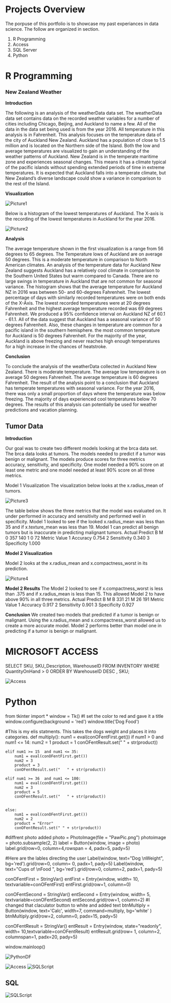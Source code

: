 # Projects Overview
The porpuse of this portfolio is to showcase my past experiances in data science. 
The follow are organized in section.

1. R Programming
2. Access
3. SQL Server
4. Python

# R Programming



### New Zealand Weather

**Introduction**

The following is an analysis of the weatherData data set. The weatherData data set contains data on the recorded weather variables for a number of cities including Chicago, Beijing, and Auckland to name a few. All of the data in the data set being used is from the year 2016. All temperature in this analysis is in Fahrenheit. This analysis focuses on the temperature data of the city of Auckland New Zealand. Auckland has a population of close to 1.5 million and is located on the Northern side of the Island. Both the low and average temperatures are visualized to gain an understanding of the weather patterns of Auckland. New Zealand is in the temperate maritime zone and experiences seasonal changes. This means it has a climate typical of the pacific islands without spending extended periods of time in extreme temperatures. It is expected that Auckland falls into a temperate climate, but New Zealand’s diverse landscape could show a variance in comparison to the rest of the Island.

**Visualization**

![Picture1](https://user-images.githubusercontent.com/82967749/128940098-27b19bbc-e0ee-4a42-8b25-7aecd7b5b2f1.png)


Below is a histogram of the lowest temperatures of Auckland. The X-axis is the recording of the lowest temperatures in Auckland for the year 2016.


![Picture2](https://user-images.githubusercontent.com/82967749/128941013-5e96e16a-eb06-407c-a8fb-4c635c2c6037.png)

**Analysis**

The average temperature shown in the first visualization is a range from 56 degrees to 65 degrees. The Temperature lows of Auckland are on average 50 degrees. This is a moderate temperature in comparison to North American climates. An analysis of the temperature data for Auckland New Zealand suggests Auckland has a relatively cool climate in comparison to the Southern United States but warm compared to Canada. There are no large swings in temperature in Auckland that are not common for seasonal variance. The histogram shows that the average temperature for Auckland NZ in 2016 was between 50- and 60-degrees Fahrenheit. The lowest percentage of days with similarly recorded temperatures were on both ends of the X-Axis. The lowest recorded temperatures were at 20 degrees Fahrenheit and the highest average temperature recorded was 69 degrees Fahrenheit. We produced a 95% confidence interval on Auckland NZ of 60.1 - 61.1. All of the data suggest that Auckland has a seasonal variance of 50 degrees Fahrenheit. Also, these changes in temperature are common for a pacific island in the southern hemisphere. the most common temperature for Auckland is 50 degrees Fahrenheit. For the majority of the year, Auckland is above freezing and never reaches high enough temperatures for a high increase in the chances of heatstroke.

**Conclusion**

To conclude the analysis of the weatherData collected in Auckland New Zealand. There is moderate temperature. The average low temperature is on average 50 degrees Fahrenheit. The average temperature is 60 degrees Fahrenheit. The result of the analysis point to a conclusion that Auckland has temperate temperatures with seasonal variance. For the year 2016, there was only a small proportion of days where the temperature was below freezing. The majority of days experienced cool temperatures below 70 degrees. The results of this analysis can potentially be used for weather predictions and vacation planning.

## Tumor Data

**Introduction**

Our goal was to create two different models looking at the brca data set. The brca data looks at tumors. The models needed to predict if a tumor was benign or malignant. The models produce scores for three metrics accuracy, sensitivity, and specificity.  One model needed a 90% score on at least one metric and one model needed at least 90% score on all three metrics.

Model 1 Visualization
The visualization below looks at the x.radius_mean of tumors.

![Picture3](https://user-images.githubusercontent.com/82967749/128944059-fbf5f1f4-dd4c-4f16-ab82-de527a217525.png)



The table below shows the three metrics that the model was evaluated on. It under performed in accuracy and sensitivity and performed well in specificity. Model 1 looked to see if the looked x.radius_mean was less than 35 and if x.texture_mean was less than 19. Model 1 can predict all benign tumors but is inaccurate in predicting malignant tumors.
      Actual
Predict   B   M
      0 357 140
      1   0  72
      Metric Value
1    Accuracy 0.754
2 Sensitivity 0.340
3 Specificity 1.000


**Model 2 Visualization**

Model 2 looks at the x.radius_mean and x.compactness_worst in its prediction. 

![Picture4](https://user-images.githubusercontent.com/82967749/128944152-4f509757-6e03-4db8-8b33-9010bf6f27e6.png)


**Model 2 Results**
The Model 2 looked to see if x.compactness_worst is less than .375 and if x.radius_mean is less than 15. This allowed Model 2 to have above 90% in all three metrics.
       Actual
Predict   B   M
      B 331  21
      M  26 191
       Metric Value
1    Accuracy 0.917
2 Sensitivity 0.901
3 Specificity 0.927

**Conclusion**
We created two models that predicted if a tumor is benign or malignant. Using the x.radius_mean and x.compactness_worst allowed us to create a more accurate model. Model 2 performs better than model one in predicting if a tumor is benign or malignant.


# MICROSOFT ACCESS

SELECT SKU, SKU_Description, WarehouseID
FROM INVENTORY
WHERE QuantityOnHand > 0
ORDER BY WarehouseID DESC , SKU;

![Access](https://user-images.githubusercontent.com/82967749/129115150-57e81ed7-c294-40f3-9a5c-2c0c79494263.PNG)



# Python

from tkinter import *
window = Tk()
#I set the color to red and gave it a title
window.configure(background = 'red')
window.title('Dog Food')



#This is my elis statments. This takes the dogs weight and places it into categories. 
def multiply():
    num1 = eval(conOFentFirst.get())
    if num1 > 0 and num1 <= 14:
        num2 = 1
        product = 1
        conOFentResult.set("   " + str(product))
        
    elif num1 >= 15  and num1 <= 35:
        num1 = eval(conOFentFirst.get())
        num2 = 3
        product = 3
        conOFentResult.set("   " + str(product))
        
    elif num1 >= 36  and num1 <= 100:
        num1 = eval(conOFentFirst.get())
        num2 = 3
        product = 5
        conOFentResult.set("   " + str(product))
        
  
    else:
        num1 = eval(conOFentFirst.get())
        num2 = 2
        product = "Error"
        conOFentResult.set(" " + str(product))
        
        
    
        


#diffrent photo added
photo = PhotoImage(file = "PawPic.png")
photoimage = photo.subsample(2, 2) 
label = Button(window, image = photo) 
label.grid(row=0, column=4,rowspan = 4,  padx=5, pady=5)

#Here are the lables directing the user
Label(window, text="Dog \nWeight", bg='red').grid(row=0, column= 0, padx=1, pady=5)
Label(window, text="Cups of \nFood ", bg='red').grid(row=0, column=2, padx=1, pady=5)


conOFentFirst = StringVar()
entFirst = Entry(window, width= 10, textvariable=conOFentFirst)
entFirst.grid(row=1, column=0)

conOFentSecond = StringVar()
entSecond = Entry(window, width= 5, textvariable=conOFentSecond)
entSecond.grid(row=1, column=2)
#I changed that claculator button to white and added text
btnMultiply = Button(window, text='Calc', width=7, command=multiply, bg='white' )
btnMultiply.grid(row=2, column=0, padx=15, pady=5)



conOFentResult = StringVar()
entResult = Entry(window, state="readonly", width= 10,textvariable=conOFentResult)
entResult.grid(row= 1, column=2, columnspan=1, padx=20, pady=5)





window.mainloop()


![PythonDF](https://user-images.githubusercontent.com/82967749/129114851-fb9fa704-b750-46f0-b965-75cbce32792d.PNG)


![Access](https://user-images.githubusercontent.com/82967749/129127812-6e032357-f1fa-45de-bb8b-7d7f3cd1f672.PNG)
![SQLScript](https://user-images.githubusercontent.com/82967749/129127856-65b7619a-e190-4e2c-a4ca-6c4b1032c5fb.PNG)


## SQL 

![SQLScript](https://user-images.githubusercontent.com/82967749/129127887-9b840e95-1c4f-4eb2-a24c-128d5ff507e8.PNG)

```

